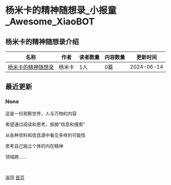 # 杨米卡的精神随想录_小报童_Awesome_XiaoBOT

## 杨米卡的精神随想录介绍
>   
  


|名称|作者|读者数量|内容数量|更新时间|
|---|---|---|---|---|
|[杨米卡的精神随想录](https://xiaobot.net/p/mikayang1106?refer=0b133df9-27dc-423b-8101-639049001c13)|杨米卡|1人|0篇|2024-06-14|

## 最近更新
### None

这是一份观察世界，人与万物的内容

希望通过阅读和思考，抵御“信息和搜索”

从各种资料和信息源中看见多样的可能性

思考自己独立个体的内在精神

领域跨......


<a href="https://github.com/Reno9527/awesome-xiaobot" style="color: white; text-decoration: none;">awesome-xiaobot</a>

返回 [首页](../README.md)
